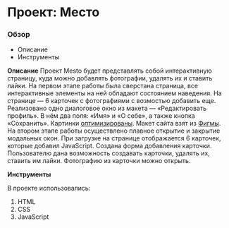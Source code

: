 # Проект: Место

### Обзор
* Описание
* Инструменты

**Описание**
Проект  Mesto будет представлять собой интерактивную страницу, куда можно добавлять фотографии, удалять их и ставить лайки.
На первом этапе работы была сверстана страница, все интерактивные элементы на ней обладают состоянием наведения. На странице — 6 карточек с фотографиями с возмостью добавить еще. Реализовано одно диалоговое окно из макета — «Редактировать профиль». В нём два поля: «Имя» и «О себе», а также кнопка «Сохранить». Картинки [оптимизированы](https://tinypng.com/). Макет сайта взят из [Фигмы](https://www.figma.com/file/2cn9N9jSkmxD84oJik7xL7/JavaScript.-Sprint-4?node-id=0%3A1).
На втором этапе работы осуществлено плавное открытие и закрытие модальных окон. При загрузке на странице отображается 6 карточек, которые добавил JavaScript. Создана форма добавления карточки. Пользователю дана возможность создавать карточки, удалять их, ставить им лайки. Фотографию из карточки можно открыть.

**Инструменты**

В проекте использовались:

1. HTML
2. CSS
3. JavaScript

